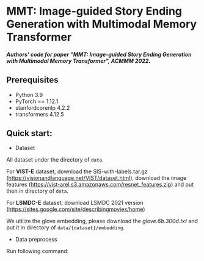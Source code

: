 # MMT: Image-guided Story Ending Generation with Multimodal Memory Transformer

##### Authors' code for paper "MMT: Image-guided Story Ending Generation with Multimodal Memory Transformer", ACMMM 2022.

## Prerequisites

- Python 3.9
- PyTorch == 1.12.1
- stanfordcorenlp 4.2.2
- transformers 4.12.5

## Quick start:

- Dataset

All dataset under the directory of `data`. 

For __VIST-E__ dataset, download the SIS-with-labels.tar.gz (https://visionandlanguage.net/VIST/dataset.html),  download the image features (https://vist-arel.s3.amazonaws.com/resnet_features.zip) and put then in directory of `data`. 

For __LSMDC-E__ dataset, download LSMDC 2021 version (https://sites.google.com/site/describingmovies/home)

We utilize the glove embedding, please download the *glove.6b.300d.txt* and put it in directory of `data/{dataset}/embedding`.
- Data preprocess

Run following command:
